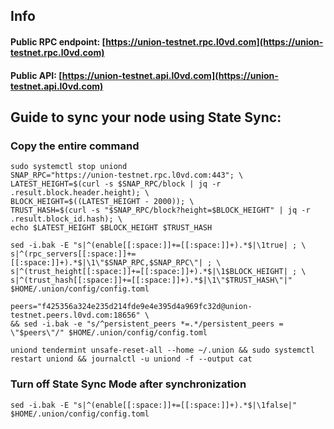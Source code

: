 ## Info
#### Public RPC endpoint: [https://union-testnet.rpc.l0vd.com](https://union-testnet.rpc.l0vd.com)
#### Public API: [https://union-testnet.api.l0vd.com](https://union-testnet.api.l0vd.com)

## Guide to sync your node using State Sync:

### Copy the entire command
```
sudo systemctl stop uniond
SNAP_RPC="https://union-testnet.rpc.l0vd.com:443"; \
LATEST_HEIGHT=$(curl -s $SNAP_RPC/block | jq -r .result.block.header.height); \
BLOCK_HEIGHT=$((LATEST_HEIGHT - 2000)); \
TRUST_HASH=$(curl -s "$SNAP_RPC/block?height=$BLOCK_HEIGHT" | jq -r .result.block_id.hash); \
echo $LATEST_HEIGHT $BLOCK_HEIGHT $TRUST_HASH

sed -i.bak -E "s|^(enable[[:space:]]+=[[:space:]]+).*$|\1true| ; \
s|^(rpc_servers[[:space:]]+=[[:space:]]+).*$|\1\"$SNAP_RPC,$SNAP_RPC\"| ; \
s|^(trust_height[[:space:]]+=[[:space:]]+).*$|\1$BLOCK_HEIGHT| ; \
s|^(trust_hash[[:space:]]+=[[:space:]]+).*$|\1\"$TRUST_HASH\"|" $HOME/.union/config/config.toml

peers="f425356a324e235d214fde9e4e395d4a969fc32d@union-testnet.peers.l0vd.com:18656" \
&& sed -i.bak -e "s/^persistent_peers *=.*/persistent_peers = \"$peers\"/" $HOME/.union/config/config.toml 

uniond tendermint unsafe-reset-all --home ~/.union && sudo systemctl restart uniond && journalctl -u uniond -f --output cat
```

### Turn off State Sync Mode after synchronization
```
sed -i.bak -E "s|^(enable[[:space:]]+=[[:space:]]+).*$|\1false|" $HOME/.union/config/config.toml
```